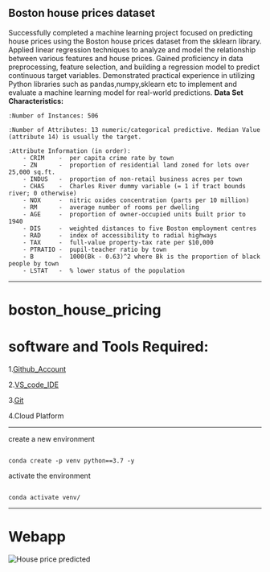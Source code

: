 Boston house prices dataset
---------------------------
Successfully completed a machine learning project focused on predicting house prices using the Boston house prices dataset from the sklearn library.
Applied linear regression techniques to analyze and model the relationship between various features and house prices.
Gained proficiency in data preprocessing, feature selection, and building a regression model to predict continuous target variables.
Demonstrated practical experience in utilizing Python libraries such as pandas,numpy,sklearn etc to implement and evaluate a machine learning model for real-world predictions.
**Data Set Characteristics:**  

    :Number of Instances: 506 

    :Number of Attributes: 13 numeric/categorical predictive. Median Value (attribute 14) is usually the target.

    :Attribute Information (in order):
        - CRIM    -  per capita crime rate by town
        - ZN      -  proportion of residential land zoned for lots over 25,000 sq.ft.
        - INDUS   -  proportion of non-retail business acres per town
        - CHAS    -  Charles River dummy variable (= 1 if tract bounds river; 0 otherwise)
        - NOX     -  nitric oxides concentration (parts per 10 million)
        - RM      -  average number of rooms per dwelling
        - AGE     -  proportion of owner-occupied units built prior to 1940
        - DIS     -  weighted distances to five Boston employment centres
        - RAD     -  index of accessibility to radial highways
        - TAX     -  full-value property-tax rate per $10,000
        - PTRATIO -  pupil-teacher ratio by town
        - B       -  1000(Bk - 0.63)^2 where Bk is the proportion of black people by town
        - LSTAT   -  % lower status of the population

---------------------------------------------------------------------------------

# boston_house_pricing 

# software and Tools Required:

1.[Github_Account](https://github.com/)

2.[VS_code_IDE](https://code.visualstudio.com/)

3.[Git](https://git-scm.com/)

4.Cloud Platform

---------------------------------------------------------------------------------

create a new environment

```

conda create -p venv python==3.7 -y

```

activate the environment
```

conda activate venv/
```

---------------------------------------------------------------------------------
# Webapp 


![House price predicted](https://user-images.githubusercontent.com/127017909/233879989-91d04147-0d00-4ca4-8d26-52326ca221d0.png)
